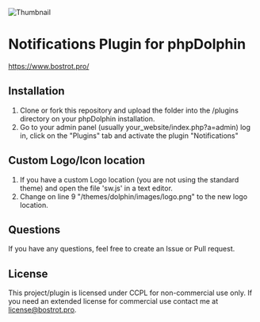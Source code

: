 ![Thumbnail](https://i.imgur.com/oLvW955.png)

# Notifications Plugin for phpDolphin
https://www.bostrot.pro/

## Installation
1. Clone or fork this repository and upload the folder into the /plugins directory
on your phpDolphin installation. 
2. Go to your admin panel 
(usually your_website/index.php?a=admin) log in, click on the "Plugins" tab
and activate the plugin "Notifications"

## Custom Logo/Icon location
1. If you have a custom Logo location (you are not using the standard theme) and open
the file 'sw.js' in a text editor.
2. Change on line 9 "/themes/dolphin/images/logo.png" to the new logo location.

## Questions
If you have any questions, feel free to create an Issue or Pull request.

## License
This project/plugin is licensed under CCPL for non-commercial use only. If you need
an extended license for commercial use contact me at license@bostrot.pro.
